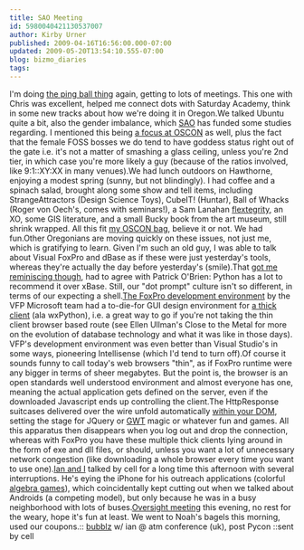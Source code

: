 ```yaml
---
title: SAO Meeting
id: 5980040421130537007
author: Kirby Urner
published: 2009-04-16T16:56:00.000-07:00
updated: 2009-05-20T13:54:10.555-07:00
blog: bizmo_diaries
tags: 
---
```


I'm doing [the ping ball thing](http://mybizmo.blogspot.com/2008/01/pin-ball-in-pdx.html) again, getting to lots of meetings.  This one with Chris was excellent, helped me connect dots with Saturday Academy, think in some new tracks about how we're doing it in Oregon.We talked Ubuntu quite a bit, also the gender imbalance, which [SAO](http://www.sao.org/) has funded some studies regarding.  I mentioned this being [a focus at OSCON](http://worldgame.blogspot.com/2008/07/women-and-foss.html) as well, plus the fact that the female FOSS bosses we do tend to have goddess status right out of the gate i.e. it's not a matter of smashing a glass ceiling, unless you're 2nd tier, in which case you're more likely a guy (because of the ratios involved, like 9:1::XY:XX in many venues).We had lunch outdoors on Hawthorne, enjoying a modest spring (sunny, but not blindingly).  I had coffee and a spinach salad, brought along some show and tell items, including StrangeAttractors (Design Science Toys), CubeIT! (Huntar), Ball of Whacks (Roger von Oech's, comes with seminars!), a Sam Lanahan [flextegrity](http://www.flextegrity.com/), an XO, some GIS literature, and a small Bucky book from the art museum, still shrink wrapped.  All this fit [my OSCON bag](http://worldgame.blogspot.com/2009/01/saving-children.html), believe it or not.  We had fun.Other Oregonians are moving quickly on these issues, not just me, which is gratifying to learn.  Given I'm such an old guy, I was able to talk about Visual FoxPro and dBase as if these were just yesterday's tools, whereas they're actually the day before yesterday's (smile).That [got me reminiscing though](http://mail.python.org/pipermail/edu-sig/2009-April/009291.html), had to agree with Patrick O'Brien: Python has a lot to recommend it over xBase.  Still, our "dot prompt" culture isn't so different, in terms of our expecting a shell.[The FoxPro development environment](http://mybizmo.blogspot.com/2005/03/pycon-2005.html) by the VFP Microsoft team had a to-die-for GUI design environment for [a thick client](http://www.flickr.com/photos/17157315@N00/3210762990/) (ala wxPython), i.e. a great way to go if you're not taking the thin client browser based route (see Ellen Ullman's Close to the Metal for more on the evolution of database technology and what it was like in those days).  VFP's development environment was even better than Visual Studio's in some ways, pioneering Intellisense (which I'd tend to turn off).Of course it sounds funny to call today's web browsers "thin", as if FoxPro runtime were any bigger in terms of sheer megabytes.  But the point is, the browser is an open standards well understood environment and almost everyone has one, meaning the actual application gets defined on the server, even if the downloaded Javascript ends up controlling the client.The HttpResponse suitcases delivered over the wire unfold automatically [within your DOM](http://mail.python.org/pipermail/edu-sig/2009-April/009283.html), setting the stage for JQuery or [GWT](http://mybizmo.blogspot.com/2009/02/democracy-engine.html) magic or whatever fun and games.  All this apparatus then disappears when you log out and drop the connection, whereas with FoxPro you have these multiple thick clients lying around in the form of exe and dll files, or should, unless you want a lot of unnecessary network congestion (like downloading a whole browser every time you want to use one).[Ian and I](http://worldgame.blogspot.com/2008/04/kitchen-tableau.html) talked by cell for a long time this afternoon with several interruptions.  He's eying the iPhone for his outreach applications (colorful [algebra games](http://coffeeshopsnet.blogspot.com/2009/03/csn-circuits.html)), which coincidentally kept cutting out when we talked about Androids (a competing model), but only because he was in a busy neighborhood with lots of buses.[Oversight meeting](http://worldgame.blogspot.com/2009/04/m-2009416.html) this evening, no rest for the weary, hope it's fun at least.  We went to Noah's bagels this morning, used our coupons.[](https://blogger.googleusercontent.com/img/b/R29vZ2xl/AVvXsEgxdsBHs6Wp6LdK0PjZEAvlQFSIssPUqMoi0XsELh3uj37Xfv5j9R1Nnjvolr4Khqf-8GLLadpv-EUFOvk_UzZS9ieYo3DhuDG6khwi0ozI1XZ6qNB2gwelliczh3cTCeajonWD/s1600-h/ian_clown.jpg):: [bubblz](http://www.bubblztheclown.co.uk/) w/ ian @ atm conference (uk), post Pycon ::sent by cell